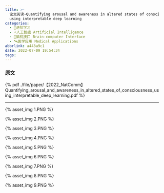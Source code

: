 ```yaml
---
title: >-
  论文阅读-Quantifying arousal and awareness in altered states of consciousness
  using interpretable deep learning
categories:
  - 🌙进阶学习
  - ⭐人工智能 Artificial Intelligence
  - 💫脑机接口 Brain-computer Interface
  - 🛰️医学应用 Medical Applications
abbrlink: a443a9c1
date: 2022-07-09 19:54:34
tags:
---
```


### 原文

{% pdf ./file/paper/【2022_NatComm】Quantifying_arousal_and_awareness_in_altered_states_of_consciousness_using_interpretable_deep_learning.pdf %}

<!--more-->

***

{% asset_img 1.PNG %}

{% asset_img 2.PNG %}

{% asset_img 3.PNG %}

{% asset_img 4.PNG %}

{% asset_img 5.PNG %}

{% asset_img 6.PNG %}

{% asset_img 7.PNG %}

{% asset_img 8.PNG %}

{% asset_img 9.PNG %}
